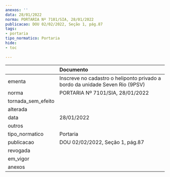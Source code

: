 ```yaml
---
anexos: ''
data: 28/01/2022
norma: PORTARIA Nº 7101/SIA, 28/01/2022
publicacao: DOU 02/02/2022, Seção 1, pág.87
tags:
- portaria
tipo_normatico: Portaria
hide: 
- toc 
 
---
```


|                    | Documento                                                                    |
|:-------------------|:-----------------------------------------------------------------------------|
| ementa             | Inscreve no cadastro o heliponto privado a bordo da unidade Seven Rio (9PSV) |
| norma              | PORTARIA Nº 7101/SIA, 28/01/2022                                             |
| tornada_sem_efeito |                                                                              |
| alterada           |                                                                              |
| data               | 28/01/2022                                                                   |
| outros             |                                                                              |
| tipo_normatico     | Portaria                                                                     |
| publicacao         | DOU 02/02/2022, Seção 1, pág.87                                              |
| revogada           |                                                                              |
| em_vigor           |                                                                              |
| anexos             |                                                                              |